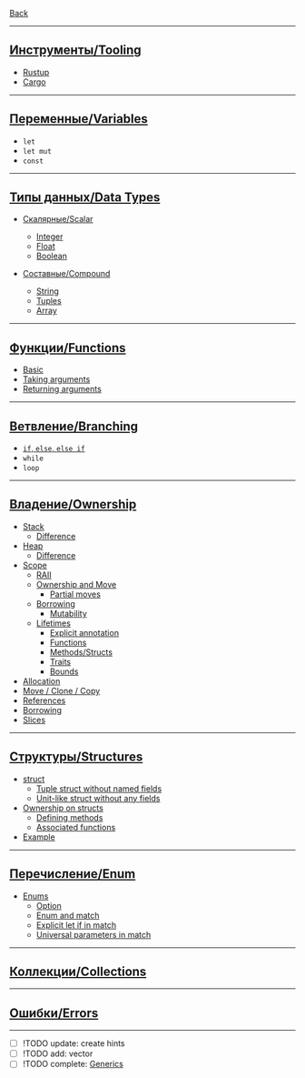 [Back](../README.md)

---

## [Инструменты/Tooling](doc/tooling.md)

* [Rustup](doc/tooling.md#rustup)
* [Cargo](doc/tooling.md#cargo)

---

## [Переменные/Variables](doc/variables.md)

* `let`
* `let mut`
* `const`

---

## [Типы данных/Data Types](doc/datatypes.md)

* [Скалярные/Scalar](doc/datatypes/scalar.md)

  * [Integer](doc/datatypes/scalar.md#integer)
  * [Float](doc/datatypes/scalar.md#float)
  * [Boolean](doc/datatypes/scalar.md#bool)

* [Составные/Compound](doc/datatypes/compound.md)

  * [String](doc/datatypes/compound.md#string)
  * [Tuples](doc/datatypes/compound.md#tuples)
  * [Array](doc/datatypes/compound.md#array)

---

## [Функции/Functions](doc/functions.md)

* [Basic](doc/functions.md#function)
* [Taking arguments](doc/functions.md#taking-arguments)
* [Returning arguments](doc/functions.md#returning-arguments)

---

## [Ветвление/Branching](doc/branching.md)

* [`if`, `else`, `else if`](doc/branching.md#branching)
* `while`
* `loop`

---

## [Владение/Ownership](doc/ownership.md)

* [Stack](doc/ownership.md#stack)
  * [Difference](../Other/stack_heap_realization.md#stack)
* [Heap](doc/ownership.md#heap)
  * [Difference](../Other/stack_heap_realization.md#heap)
* [Scope](doc/ownership.md#scope)
  * [RAII](doc/ownership.md#raii)
  * [Ownership and Move](doc/ownership.md#ownership-and-move)
    * [Partial moves](doc/ownership.md#partial-moves)
  * [Borrowing](doc/ownership.md#borrowing)
    * [Mutability](doc/ownership.md#mutability)
  * [Lifetimes](doc/ownership.md#lifetimes)
    * [Explicit annotation](doc/ownership.md#explicit-annotation)
    * [Functions](doc/ownership.md#functions)
    * [Methods/Structs](doc/ownership.md#methodsstructs)
    * [Traits](doc/ownership.md#traits)
    * [Bounds](doc/ownership.md#bounds)
* [Allocation](doc/ownership.md#allocation)
* [Move / Clone / Copy](doc/ownership.md#moveclonecopy)
* [References](doc/ownership.md#references)
* [Borrowing](doc/ownership.md#borrowing)
* [Slices](doc/ownership.md#slices)

---

## [Структуры/Structures](doc/structures.md)

* [struct](doc/structures.md#struct)
  * [Tuple struct without named fields](doc/structures.md#tuple-struct-without-named-fields-to-create-different-types)
  * [Unit-like struct without any fields](doc/structures.md#unit-like-structs-without-any-fields)
* [Ownership on structs](doc/structures.md#ownership-on-structs)
  * [Defining methods](doc/structures.md#defining-methods)
  * [Associated functions](doc/structures.md#associated-functions)
* [Example](doc/structures.md#example)

---

## [Перечисление/Enum](doc/enum.md)

* [Enums](doc/enum.md#enum)
  * [Option<T>](doc/enum.md#option)
  * [Enum and match](doc/enum.md#enum-and-match)
  * [Explicit let if in match](doc/enum.md#explicit-let-if-in-match)
  * [Universal parameters in match](doc/enum.md#universal-parameters-in-match)

---

## [Коллекции/Collections](doc/collections.md)

---

## [Ошибки/Errors](doc/errors.md)

---

- [ ] !TODO update: create hints
- [ ] !TODO add: vector
- [ ] !TODO complete: [Generics](doc/generics.md)